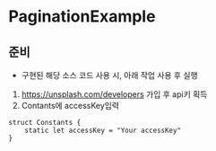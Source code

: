 # PaginationExample
## 준비
- 구현된 해당 소스 코드 사용 시, 아래 작업 사용 후 실행  
1) https://unsplash.com/developers 가입 후 api키 획득
2) Contants에 accessKey입력
```
struct Constants {
    static let accessKey = "Your accessKey"
}
```
